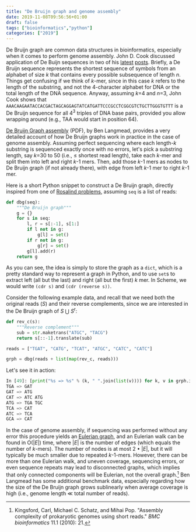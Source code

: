 ```yaml
---
title: "De Bruijn graph and genome assembly"
date: 2019-11-08T09:56:56+01:00
draft: false
tags: ["bioinformatics","python"]
categories: ["2019"]
---
```


De Bruijn graph are common data structures in bioinformatics, especially when it comes to perform genome assembly. John D. Cook discussed application of De Buijn sequences in two of his [latest](https://www.johndcook.com/blog/2019/11/05/combination-locks/) [posts](https://www.johndcook.com/blog/2019/10/22/hacking-with-de-bruijn/). Briefly, a De Bruijn sequence represents the shortest sequence of symbols from an alphabet of size _k_ that contains every possible subsequence of length _n_. Things get confusing if we think of _k_-mer, since in this case _k_ refers to the length of the substring, and not the 4-character alphabet for DNA or the total length of the DNA sequence. Anyway, assuming _k_=4 and _n_=3, John Cook shows that `AAACAAGAATACCACGACTAGCAGGAGTATCATGATTCCCGCCTCGGCGTCTGCTTGGGTGTTT` is a De Bruijn sequence for all 4<sup>3</sup> triples of DNA base pairs, provided you allow wrapping around (e.g., TAA would start in position 64).

[De Bruijn Graph assembly](https://www.cs.jhu.edu/~langmea/resources/lecture_notes/assembly_dbg.pdf) (PDF), by Ben Langmead, provides a very detailed account of how De Bruijn graphs work in practice in the case of genome assembly. Assuming perfect sequencing where each length-*k* substring is sequenced exactly once with no errors, let's pick a substring length, say *k*=30 to 50 (i.e., ≤ shortest read length), take each *k*-mer and split them into left and right *k*-1 mers. Then, add those *k*-1 mers as nodes to De Bruijn graph (if not already there), with edge from left *k*-1 mer to right *k*-1 mer.

Here is a short Python snippet to construct a De Bruijn graph, directly inspired from one of [Rosalind problems](http://rosalind.info/problems/dbru/), assuming `seq` is a list of reads:

```python
def dbg(seq):
    """De Bruijn graph"""
    g = {}
    for s in seq:
        l, r = s[:-1], s[1:]
        if l not in g:
            g[l] = set()
        if r not in g:
            g[r] = set()
        g[l].add(r)
    return g
```

As you can see, the idea is simply to store the graph as a `dict`, which is a pretty standard way to represent a graph in Python, and to use `set`s to extract left (all but the last) and right (all but the first) *k* mer. In Scheme, we would write `(cdr s)` and `(cdr (reverse s))`. 

Consider the following example data, and recall that we need both the original reads (*S*) and their reverse complements, since we are interested in the De Bruijn graph of *S* ⋃ *S*<sup>r</sup>:

```python
def rev_c(s):
    """Reverse complement"""
    sub = str.maketrans("ATGC", "TACG")
    return s[::-1].translate(sub)

reads = ["TGAT", "CATG", "TCAT", "ATGC", "CATC", "CATC"]

grph = dbg(reads + list(map(rev_c, reads)))
```

Let's see it in action:

```python
In [49]: [print("%s => %s" % (k, " ".join(list(v)))) for k, v in grph.items() if len(v) > 0]
TGA => GAT
GAT => ATG
CAT => ATC ATG
ATG => TGA TGC
TCA => CAT
ATC => TCA
GCA => CAT
```

In the case of genome assembly, if sequencing was performed without any error this procedure yields an [Eulerian graph](https://en.wikipedia.org/wiki/Eulerian_path), and an Eulerian walk can be found in O(|*E*|) time, where |*E*| is the number of edges (which equals the number of *k*-mers). The number of nodes is at most 2 • |*E*|, but it will typically be much smaller due to repeated *k*-1-mers. However, there can be more than one Eulerian walk, and uneven coverage, sequencing errors, or even sequence repeats may lead to disconnected graphs, which implies that only connected components will be Eulerian, not the overall graph.[^1] Ben Langmead has some additional benchmark data, especially regarding how the size of the De Bruijn graph grows sublinearly when average coverage is high (i.e., genome length ≪ total number of reads).

[^1]: Kingsford, Carl, Michael C. Schatz, and Mihai Pop. "Assembly complexity of prokaryotic genomes using short reads." *BMC bioinformatics* 11.1 (2010): 21. 